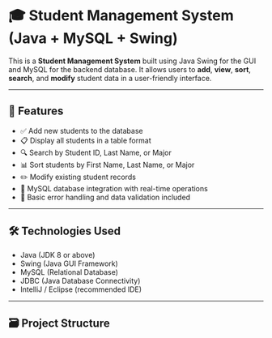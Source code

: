 # 🎓 Student Management System (Java + MySQL + Swing)

This is a **Student Management System** built using Java Swing for the GUI and MySQL for the backend database. It allows users to **add**, **view**, **sort**, **search**, and **modify** student data in a user-friendly interface.

---

## 📌 Features

- ✅ Add new students to the database
- 📋 Display all students in a table format
- 🔍 Search by Student ID, Last Name, or Major
- 📊 Sort students by First Name, Last Name, or Major
- ✏️ Modify existing student records
- 💾 MySQL database integration with real-time operations
- 🔐 Basic error handling and data validation included

---

## 🛠️ Technologies Used

- Java (JDK 8 or above)
- Swing (Java GUI Framework)
- MySQL (Relational Database)
- JDBC (Java Database Connectivity)
- IntelliJ / Eclipse (recommended IDE)

---

## 🗃️ Project Structure

